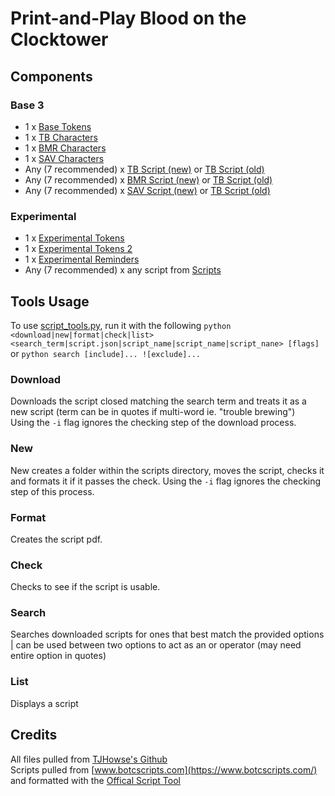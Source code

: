 # Print-and-Play Blood on the Clocktower

## Components
### Base 3
- 1 x [Base Tokens](./pdfs/BASE_tokens.pdf)
- 1 x [TB Characters](./pdfs/TB_character_tokens.pdf)
- 1 x [BMR Characters](./pdfs/BMR_character_tokens.pdf)
- 1 x [SAV Characters](./pdfs/SAV_character_tokens.pdf)
- Any (7 recommended) x [TB Script (new)](./scripts/trouble_brewing/trouble_brewing.pdf) or [TB Script (old)](./pdfs/TB_character_list_DEPRECATED.pdf)
- Any (7 recommended) x [BMR Script (new)](./scripts/bad_moon_rising/bad_moon_rising.pdf) or [TB Script (old)](./pdfs/BMR_character_list_DEPRECATED.pdf)
- Any (7 recommended) x [SAV Script (new)](./scripts/sects_and_violets/sects_and_violets.pdf) or [TB Script (old)](./pdfs/SAV_character_list_DEPRECATED.pdf)
### Experimental
- 1 x [Experimental Tokens](./pdfs/EXPERIMENTAL_character_tokens.pdf)
- 1 x [Experimental Tokens 2](./pdfs/EXPERIMENTAL_character_tokens_2.pdf)
- 1 x [Experimental Reminders](./pdfs/EXPERIMENTAL_reminders.pdf)
- Any (7 recommended) x any script from [Scripts](./scripts/)

## Tools Usage
To use [script_tools.py](./script_tools.py), run it with the following `python <download|new|format|check|list> <search_term|script.json|script_name|script_name|script_nane> [flags]` or `python search [include]... ![exclude]...`<br>
### Download
Downloads the script closed matching the search term and treats it as a new script (term can be in quotes if multi-word ie. "trouble brewing")<br>
Using the `-i` flag ignores the checking step of the download process.
### New
New creates a folder within the scripts directory, moves the script, checks it and formats it if it passes the check.
Using the `-i` flag ignores the checking step of this process.
### Format
Creates the script pdf.
### Check
Checks to see if the script is usable.
### Search
Searches downloaded scripts for ones that best match the provided options<br>
| can be used between two options to act as an or operator (may need entire option in quotes)
### List
Displays a script
## Credits
All files pulled from [TJHowse's Github](https://github.com/tjhowse/botc)<br>
Scripts pulled from [www.botcscripts.com](https://www.botcscripts.com/) and formatted with the [Offical Script Tool](https://script.bloodontheclocktower.com/)
